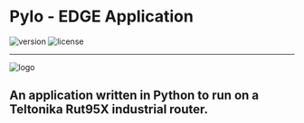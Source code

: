 # PyIo - EDGE Application

![version](https://img.shields.io/badge/version-0.0.24019-blue.svg) ![license](https://img.shields.io/badge/license-MIT-blue.svg)

---
![logo](https://s3.dualstack.us-east-2.amazonaws.com/pythondotorg-assets/media/community/logos/python-logo-only.png)

## An application written in Python to run on a Teltonika Rut95X industrial router.

